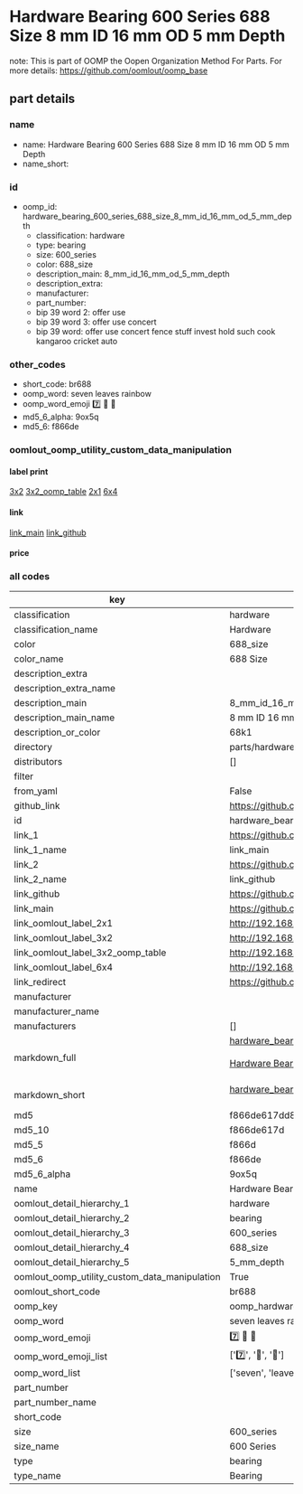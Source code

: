 # Hardware Bearing 600 Series 688 Size 8 mm ID 16 mm OD 5 mm Depth  

note: This is part of OOMP the Oopen Organization Method For Parts. For more details: https://github.com/oomlout/oomp_base

##  part details
  







### name
* name: Hardware Bearing 600 Series 688 Size 8 mm ID 16 mm OD 5 mm Depth
* name_short: 
### id
* oomp_id: hardware_bearing_600_series_688_size_8_mm_id_16_mm_od_5_mm_depth
  * classification: hardware
  * type: bearing
  * size: 600_series
  * color: 688_size
  * description_main: 8_mm_id_16_mm_od_5_mm_depth
  * description_extra: 
  * manufacturer: 
  * part_number: 
  * bip 39 word 2: offer use
  * bip 39 word 3: offer use concert
  * bip 39 word: offer use concert fence stuff invest hold such cook kangaroo cricket auto

### other_codes
* short_code: br688
* oomp_word: seven leaves rainbow
* oomp_word_emoji :seven: :leaves: :rainbow:
* md5_6_alpha: 9ox5q
* md5_6: f866de






### oomlout_oomp_utility_custom_data_manipulation
#### label print
[3x2](http://192.168.1.245:1112/?label=oomp%209ox5q)
[3x2_oomp_table](http://192.168.1.108:1112/?label=oomp%209ox5q)
[2x1](http://192.168.1.242:1112/?label=oomp%209ox5q)
[6x4](http://192.168.1.55:1112/?label=oomp%209ox5q)    

#### link

[link_main](https://github.com/oomlout/oomlout_oomp_version_1_messy/tree/main/parts/hardware_bearing_600_series_688_size_8_mm_id_16_mm_od_5_mm_depth) [link_github](https://github.com/oomlout/oomlout_oomp_version_1_messy/tree/main/parts/hardware_bearing_600_series_688_size_8_mm_id_16_mm_od_5_mm_depth)                             

#### price







### all codes 
| key | value |  
| --- | --- |  
| classification | hardware |  
| classification_name | Hardware |  
| color | 688_size |  
| color_name | 688 Size |  
| description_extra |  |  
| description_extra_name |  |  
| description_main | 8_mm_id_16_mm_od_5_mm_depth |  
| description_main_name | 8 mm ID 16 mm OD 5 mm Depth |  
| description_or_color | 68k1 |  
| directory | parts/hardware_bearing_600_series_688_size_8_mm_id_16_mm_od_5_mm_depth |  
| distributors | [] |  
| filter |  |  
| from_yaml | False |  
| github_link | https://github.com/oomlout/oomlout_oomp_part_src/tree/main/parts/hardware_bearing_600_series_688_size_8_mm_id_16_mm_od_5_mm_depth |  
| id | hardware_bearing_600_series_688_size_8_mm_id_16_mm_od_5_mm_depth |  
| link_1 | https://github.com/oomlout/oomlout_oomp_version_1_messy/tree/main/parts/hardware_bearing_600_series_688_size_8_mm_id_16_mm_od_5_mm_depth |  
| link_1_name | link_main |  
| link_2 | https://github.com/oomlout/oomlout_oomp_version_1_messy/tree/main/parts/hardware_bearing_600_series_688_size_8_mm_id_16_mm_od_5_mm_depth |  
| link_2_name | link_github |  
| link_github | https://github.com/oomlout/oomlout_oomp_version_1_messy/tree/main/parts/hardware_bearing_600_series_688_size_8_mm_id_16_mm_od_5_mm_depth |  
| link_main | https://github.com/oomlout/oomlout_oomp_version_1_messy/tree/main/parts/hardware_bearing_600_series_688_size_8_mm_id_16_mm_od_5_mm_depth |  
| link_oomlout_label_2x1 | http://192.168.1.242:1112/?label=oomp%209ox5q |  
| link_oomlout_label_3x2 | http://192.168.1.245:1112/?label=oomp%209ox5q |  
| link_oomlout_label_3x2_oomp_table | http://192.168.1.108:1112/?label=oomp%209ox5q |  
| link_oomlout_label_6x4 | http://192.168.1.55:1112/?label=oomp%209ox5q |  
| link_redirect | https://github.com/oomlout/oomlout_oomp_version_1_messy/tree/main/parts/hardware_bearing_600_series_688_size_8_mm_id_16_mm_od_5_mm_depth |  
| manufacturer |  |  
| manufacturer_name |  |  
| manufacturers | [] |  
| markdown_full | [hardware_bearing_600_series_688_size_8_mm_id_16_mm_od_5_mm_depth](none)<br>[](none)<br>[Hardware Bearing 600 Series 688 Size 8 Mm Id 16 Mm Od 5 Mm Depth](none)<br><br> |  
| markdown_short | [hardware_bearing_600_series_688_size_8_mm_id_16_mm_od_5_mm_depth](none)<br><br> |  
| md5 | f866de617dd86d91d7ebc5505d7beccb |  
| md5_10 | f866de617d |  
| md5_5 | f866d |  
| md5_6 | f866de |  
| md5_6_alpha | 9ox5q |  
| name | Hardware Bearing 600 Series 688 Size 8 mm ID 16 mm OD 5 mm Depth |  
| oomlout_detail_hierarchy_1 | hardware |  
| oomlout_detail_hierarchy_2 | bearing |  
| oomlout_detail_hierarchy_3 | 600_series |  
| oomlout_detail_hierarchy_4 | 688_size |  
| oomlout_detail_hierarchy_5 | 5_mm_depth |  
| oomlout_oomp_utility_custom_data_manipulation | True |  
| oomlout_short_code | br688 |  
| oomp_key | oomp_hardware_bearing_600_series_688_size_8_mm_id_16_mm_od_5_mm_depth |  
| oomp_word | seven leaves rainbow |  
| oomp_word_emoji | :seven: :leaves: :rainbow: |  
| oomp_word_emoji_list | [':seven:', ':leaves:', ':rainbow:'] |  
| oomp_word_list | ['seven', 'leaves', 'rainbow'] |  
| part_number |  |  
| part_number_name |  |  
| short_code |  |  
| size | 600_series |  
| size_name | 600 Series |  
| type | bearing |  
| type_name | Bearing |  
